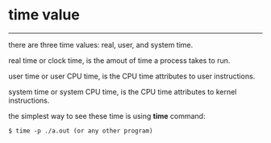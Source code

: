 # time value

---

there are three time values: real, user, and system time.

real time or clock time, is the amout of time a process takes to run.

user time or user CPU time, is the CPU time attributes to user instructions.

system time or system CPU time, is the CPU time attributes to kernel instructions.

the simplest way to see these time is using **time** command:

```
$ time -p ./a.out (or any other program)
```
